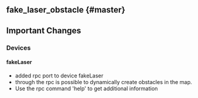 fake_laser_obstacle {#master}
-------------------------

## Important Changes

### Devices

#### fakeLaser
* added rpc port to device fakeLaser
* through the rpc is possible to dynamically create obstacles in the map.
* Use the rpc command 'help' to get additional information

